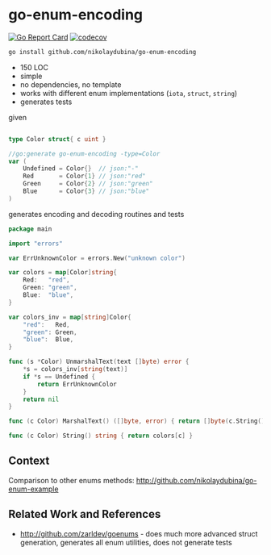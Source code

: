 # go-enum-encoding

[![Go Report Card](https://goreportcard.com/badge/github.com/nikolaydubina/go-enum-encoding)](https://goreportcard.com/report/github.com/nikolaydubina/go-enum-encoding)
[![codecov](https://codecov.io/gh/nikolaydubina/go-enum-encoding/graph/badge.svg?token=asZfIddrLV)](https://codecov.io/gh/nikolaydubina/go-enum-encoding)

```bash
go install github.com/nikolaydubina/go-enum-encoding
```

* 150 LOC
* simple
* no dependencies, no template
* works with different enum implementations (`iota`, `struct`, `string`)
* generates tests

given
```go

type Color struct{ c uint }

//go:generate go-enum-encoding -type=Color
var (
	Undefined = Color{}  // json:"-"
	Red       = Color{1} // json:"red"
	Green     = Color{2} // json:"green"
	Blue      = Color{3} // json:"blue"
)
```

generates encoding and decoding routines and tests 
```go
package main

import "errors"

var ErrUnknownColor = errors.New("unknown color")

var colors = map[Color]string{
	Red:   "red",
	Green: "green",
	Blue:  "blue",
}

var colors_inv = map[string]Color{
	"red":   Red,
	"green": Green,
	"blue":  Blue,
}

func (s *Color) UnmarshalText(text []byte) error {
	*s = colors_inv[string(text)]
	if *s == Undefined {
		return ErrUnknownColor
	}
	return nil
}

func (c Color) MarshalText() ([]byte, error) { return []byte(c.String()), nil }

func (c Color) String() string { return colors[c] }
```

## Context

Comparison to other enums methods: http://github.com/nikolaydubina/go-enum-example

## Related Work and References

- http://github.com/zarldev/goenums - does much more advanced struct generation, generates all enum utilities, does not generate tests 
